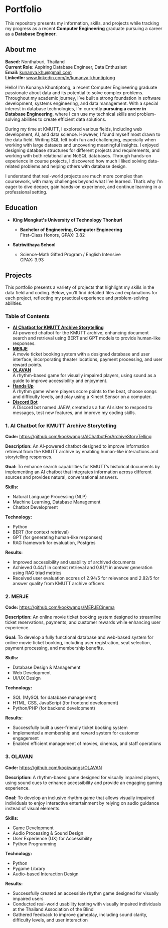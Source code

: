 # Portfolio
This repository presents my information, skills, and projects while tracking my progress as a recent **Computer Engineering** graduate pursuing a career as a **Database Engineer**.


## About me
**Based:** Nonthaburi, Thailand <br>
**Current Role:** Aspiring Database Engineer, Data Enthusiast <br>
**Email:** kunanya.khu@gmail.com <br>
**LinkedIn:** www.linkedin.com/in/kunanya-khuntiptong <br>


Hello! I'm Kunanya Khuntiptong, a recent Computer Engineering graduate passionate about data and its potential to solve complex problems. Throughout my academic journey, I’ve built a strong foundation in software development, systems engineering, and data management. With a special interest in database technologies, I’m currently **pursuing a career in Database Engineering**, where I can use my technical skills and problem-solving abilities to create efficient data solutions.


During my time at KMUTT, I explored various fields, including web development, AI, and data science. However, I found myself most drawn to the data field. Writing SQL felt both fun and challenging, especially when working with large datasets and uncovering meaningful insights. I enjoyed designing database structures for different projects and requirements, and working with both relational and NoSQL databases. Through hands-on experience in course projects, I discovered how much I liked solving data-related problems and helping others with database design.


I understand that real-world projects are much more complex than coursework, with many challenges beyond what I’ve learned. That’s why I’m eager to dive deeper, gain hands-on experience, and continue learning in a professional setting.


## Education
- **King Mongkut's University of Technology Thonburi**
    - **Bachelor of Engineering, Computer Engineering**
      <br>First-Class Honors, GPAX: 3.82

- **Satriwithaya School**
    - Science-Math Gifted Program / English Intensive
      <br>GPAX: 3.93


## Projects
This portfolio presents a variety of projects that highlight my skills in the data field and coding. Below, you’ll find detailed files and explanations for each project, reflecting my practical experience and problem-solving abilities.


### Table of Contents
- [**AI Chatbot for KMUTT Archive Storytelling**](https://github.com/kookwangs/AIChatbotForArchiveStoryTelling) <br>
        AI-powered chatbot for the KMUTT archive, enhancing document search and retrieval using BERT and GPT models to provide human-like responses.
- [**MERJE**](https://github.com/kookwangs/MERJECinema) <br>
        A movie ticket booking system with a designed database and user interface, incorporating theater locations, payment processing, and user reward points.
- [**OLAVAN**](https://github.com/kookwangs/OLAVAN) <br>
        A rhythm-based game for visually impaired players, using sound as a guide to improve accessibility and enjoyment.
- [**Hands Up**](https://github.com/kookwangs/HandsUpGameProject) <br>
        A rhythm game where players score points to the beat, choose songs and difficulty levels, and play using a Kinect Sensor on a computer.
- [**Discord Bot**](https://github.com/kookwangs/discordBot) <br>
        A Discord bot named JAEW, created as a fun AI sister to respond to messages, test new features, and improve my coding skills.


### 1. AI Chatbot for KMUTT Archive Storytelling
**Code:** https://github.com/kookwangs/AIChatbotForArchiveStoryTelling 


**Description:** An AI-powered chatbot designed to improve information retrieval from the KMUTT archive by enabling human-like interactions and storytelling responses.


**Goal:** To enhance search capabilities for KMUTT’s historical documents by implementing an AI chatbot that integrates information across different sources and provides natural, conversational answers.


**Skills:** 
- Natural Language Processing (NLP)
- Machine Learning, Database Management
- Chatbot Development


**Technology:** 
- Python
- BERT (for context retrieval)
- GPT (for generating human-like responses)
- RAG framework for evaluation, Postgres


**Results:** 
- Improved accessibility and usability of archived documents
- Achieved 0.44/1 in context retrieval and 0.81/1 in answer generation using RAG triad metrics
- Received user evaluation scores of 2.94/5 for relevance and 2.82/5 for answer quality from KMUTT archive officers


### 2. MERJE
**Code:** https://github.com/kookwangs/MERJECinema

**Description:** An online movie ticket booking system designed to streamline ticket reservations, payments, and customer rewards while enhancing user experience.


**Goal:** To develop a fully functional database and web-based system for online movie ticket booking, including user registration, seat selection, payment processing, and membership benefits.


**Skills:** 
- Database Design & Management
- Web Development
- UI/UX Design


**Technology:** 
- SQL (MySQL for database management)
- HTML, CSS, JavaScript (for frontend development)
- Python/PHP (for backend development)


**Results:** 
- Successfully built a user-friendly ticket booking system
- Implemented a membership and reward system for customer engagement
- Enabled efficient management of movies, cinemas, and staff operations


### 3. OLAVAN
**Code:** https://github.com/kookwangs/OLAVAN

**Description:** A rhythm-based game designed for visually impaired players, using sound cues to enhance accessibility and provide an engaging gaming experience.


**Goal:** To develop an inclusive rhythm game that allows visually impaired individuals to enjoy interactive entertainment by relying on audio guidance instead of visual elements.


**Skills:** 
- Game Development
- Audio Processing & Sound Design
- User Experience (UX) for Accessibility
- Python Programming


**Technology:** 
- Python
- Pygame Library
- Audio-based Interaction Design


**Results:** 
- Successfully created an accessible rhythm game designed for visually impaired users
- Conducted real-world usability testing with visually impaired individuals at the Thailand Association of the Blind
- Gathered feedback to improve gameplay, including sound clarity, difficulty levels, and user interaction
